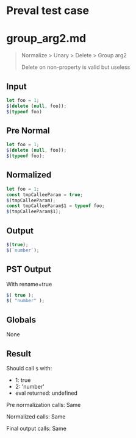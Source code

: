 # Preval test case

# group_arg2.md

> Normalize > Unary > Delete > Group arg2
>
> Delete on non-property is valid but useless

## Input

`````js filename=intro
let foo = 1;
$(delete (null, foo));
$(typeof foo)
`````

## Pre Normal


`````js filename=intro
let foo = 1;
$(delete (null, foo));
$(typeof foo);
`````

## Normalized


`````js filename=intro
let foo = 1;
const tmpCalleeParam = true;
$(tmpCalleeParam);
const tmpCalleeParam$1 = typeof foo;
$(tmpCalleeParam$1);
`````

## Output


`````js filename=intro
$(true);
$(`number`);
`````

## PST Output

With rename=true

`````js filename=intro
$( true );
$( "number" );
`````

## Globals

None

## Result

Should call `$` with:
 - 1: true
 - 2: 'number'
 - eval returned: undefined

Pre normalization calls: Same

Normalized calls: Same

Final output calls: Same
